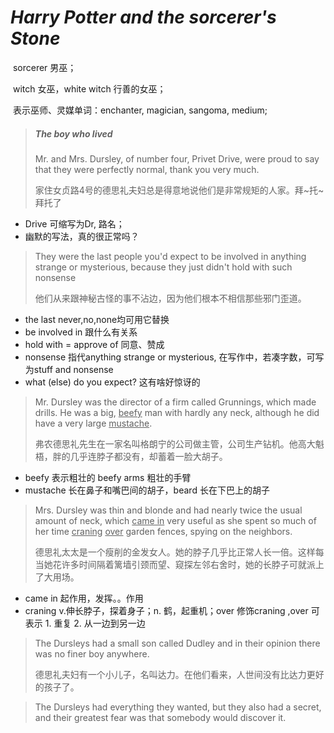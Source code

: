 # *Harry Potter and the sorcerer's Stone*

​	sorcerer 男巫；

​	witch 女巫，white witch  行善的女巫；

​	表示巫师、灵媒单词：enchanter, magician, sangoma, medium;

> ##### The boy who lived	
>
> Mr. and Mrs. Dursley, of number four, Privet Drive, were proud to say  that they were perfectly normal, thank you very much. 
>
> 家住女贞路4号的德思礼夫妇总是得意地说他们是非常规矩的人家。拜\~托\~拜托了

- Drive  可缩写为Dr, 路名；
- 幽默的写法，真的很正常吗？

> They were the last people you'd expect to be involved in anything strange or mysterious,  because they just didn't hold with such nonsense
>
> 他们从来跟神秘古怪的事不沾边，因为他们根本不相信那些邪门歪道。

- the last   never,no,none均可用它替换
- be involved in 跟什么有关系
- hold with   = approve of  同意、赞成
- nonsense  指代anything strange or mysterious, 在写作中，若凑字数，可写为stuff and nonsense
- what (else) do you expect? 这有啥好惊讶的

> Mr. Dursley was the director of a firm called Grunnings, which made  drills. He was a big, <u>beefy</u> man with hardly any neck, although he did  have a very large <u>mustache</u>. 
>
> 弗农德思礼先生在一家名叫格朗宁的公司做主管，公司生产钻机。他高大魁梧，胖的几乎连脖子都没有，却蓄着一脸大胡子。

- beefy  表示粗壮的  beefy arms 粗壮的手臂
- mustache  长在鼻子和嘴巴间的胡子，beard  长在下巴上的胡子

> Mrs. Dursley was thin and blonde and had  nearly twice the usual amount of neck, which <u>came in</u> very useful as she  spent so much of her time <u>craning</u> <u>over</u> garden fences, spying on the  neighbors. 
>
> 德思礼太太是一个瘦削的金发女人。她的脖子几乎比正常人长一倍。这样每当她花许多时间隔着篱墙引颈而望、窥探左邻右舍时，她的长脖子可就派上了大用场。

- came in 起作用，发挥。。作用
- craning  v.伸长脖子，探着身子；n. 鹤，起重机；over 修饰craning ,over  可表示 1. 重复 2. 从一边到另一边

> The Dursleys had a small son called Dudley and in their  opinion there was no finer boy anywhere.
>
> 德思礼夫妇有一个小儿子，名叫达力。在他们看来，人世间没有比达力更好的孩子了。

> The Dursleys had everything they wanted, but they also had a secret, and their greatest fear was that somebody would discover it. 

​	
